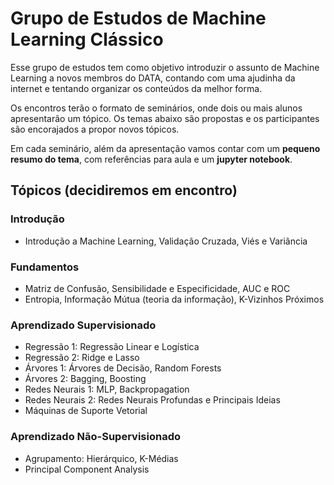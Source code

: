 # Grupo de Estudos de Machine Learning Clássico
Esse grupo de estudos tem como objetivo introduzir o assunto de Machine Learning a novos membros do DATA, 
contando com uma ajudinha da internet e tentando organizar os conteúdos da melhor forma.

Os encontros terão o formato de seminários, onde dois ou mais alunos apresentarão um tópico. Os temas abaixo são propostas e os participantes são encorajados a propor novos tópicos.

Em cada seminário, além da apresentação vamos contar com um **pequeno resumo do tema**, com referências para aula e um **jupyter notebook**.



## Tópicos (decidiremos em encontro)
### Introdução
- Introdução a Machine Learning, Validação Cruzada, Viés e Variância
### Fundamentos
- Matriz de Confusão, Sensibilidade e Especificidade, AUC e ROC
- Entropia, Informação Mútua (teoria da informação), K-Vizinhos Próximos
### Aprendizado Supervisionado
- Regressão 1: Regressão Linear e Logística
- Regressão 2: Ridge e Lasso
- Árvores 1: Árvores de Decisão, Random Forests
- Árvores 2: Bagging, Boosting
- Redes Neurais 1: MLP, Backpropagation
- Redes Neurais 2: Redes Neurais Profundas e Principais Ideias
- Máquinas de Suporte Vetorial
### Aprendizado Não-Supervisionado
- Agrupamento: Hierárquico, K-Médias
- Principal Component Analysis


